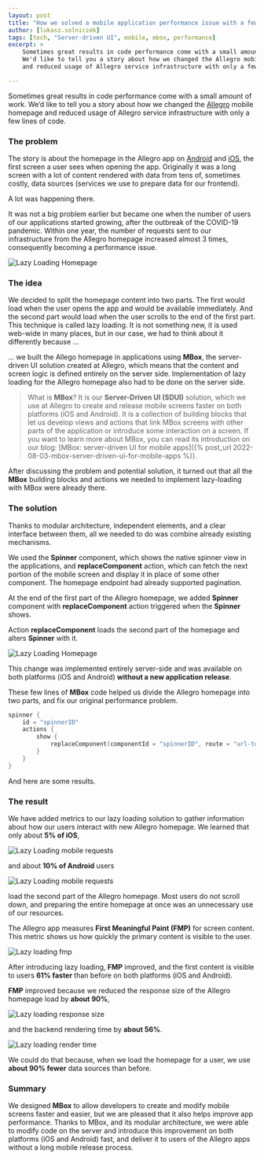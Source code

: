 ```yaml
---
layout: post
title: "How we solved a mobile application performance issue with a few lines of code?"
author: [lukasz.solniczek]
tags: [tech, "Server-driven UI", mobile, mbox, performance]
excerpt: >
    Sometimes great results in code performance come with a small amount of work.
    We'd like to tell you a story about how we changed the Allegro mobile homepage
    and reduced usage of Allegro service infrastructure with only a few lines of code.

---
```


Sometimes great results in code performance come with a small amount of work.
We’d like to tell you a story about how we changed the [Allegro](/about-us/) mobile homepage
and reduced usage of Allegro service infrastructure with only a few lines of code.

### The problem

The story is about the homepage in the Allegro app on [Android](https://play.google.com/store/apps/details?id=pl.allegro)
and [iOS](https://apps.apple.com/pl/app/allegro/id305659772), the first screen a user sees when opening the app.
Originally it was a long screen with a lot of content rendered with data from tens of, sometimes costly, data sources (services we use to prepare data for our frontend).

A lot was happening there.

It was not a big problem earlier but became one when the number of users of our applications started growing, after the outbreak of the COVID-19 pandemic.
Within one year, the number of requests sent to our infrastructure from the Allegro homepage increased almost 3 times, consequently becoming a performance issue.

![Lazy Loading Homepage](/img/articles/2023-01-25-lazy-loading-with-mbox/lazy-loading-rps.png)

### The idea

We decided to split the homepage content into two parts. The first would load when the user opens the app and would be available immediately.
And the second part would load when the user scrolls to the end of the first part.
This technique is called lazy loading.
It is not something new, it is used web-wide in many places, but in our case, we had to think about it differently because …

... we built the Allego homepage in applications using **MBox**, the server-driven UI solution created at Allegro, which means that the content and screen logic is defined entirely on the server side.
Implementation of lazy loading for the Allegro homepage also had to be done on the server side.

> What is **MBox**? It is our **Server-Driven UI (SDUI)** solution, which we use at Allegro to create and release mobile screens faster on both platforms (iOS and Android). It is a collection of building blocks that let us develop views and actions that link MBox screens with other parts of the application or introduce some interaction on a screen.
If you want to learn more about MBox, you can read its introduction on our blog: [MBox: server-driven UI for mobile apps]({% post_url 2022-08-03-mbox-server-driven-ui-for-mobile-apps %}).

After discussing the problem and potential solution, it turned out that all the **MBox** building blocks and actions we
needed to implement lazy-loading with MBox were already there.

### The solution

Thanks to modular architecture, independent elements, and a clear interface between them, all we needed to do was combine already existing mechanisms.

We used the **Spinner** component, which shows the native spinner view in the applications, and **replaceComponent** action, which can fetch the next portion of the mobile screen and display it in place of some other component.
The homepage endpoint had already supported pagination.

At the end of the first part of the Allegro homepage, we added **Spinner** component with **replaceComponent** action triggered when the **Spinner** shows.

Action **replaceComponent** loads the second part of the homepage and alters **Spinner** with it.

![Lazy Loading Homepage](/img/articles/2023-01-25-lazy-loading-with-mbox/lazy-loading-homepage.png)

This change was implemented entirely server-side and was available on both platforms (iOS and Android) **without a new application release**.

These few lines of **MBox** code helped us divide the Allegro homepage into two parts, and fix our original performance problem.

```kotlin
spinner {
    id = "spinnerID"
    actions {
        show {
            replaceComponent(componentId = "spinnerID", route = "url-to-second-part")
        }
    }
}
```

And here are some results.

### The result

We have added metrics to our lazy loading solution to gather information about how our users interact with new Allegro homepage.
We learned that only about **5% of iOS**,

![Lazy Loading mobile requests](/img/articles/2023-01-25-lazy-loading-with-mbox/lazy-loading-mobile-requests-ios.png)

and about **10% of Android** users

![Lazy Loading mobile requests](/img/articles/2023-01-25-lazy-loading-with-mbox/lazy-loading-mobile-requests-android.png)

load the second part of the Allegro homepage.
Most users do not scroll down, and preparing the entire homepage at once was an unnecessary use of our resources.

The Allegro app measures **First Meaningful Paint (FMP)** for screen content. This metric shows us how quickly the primary content is visible to the user.

![Lazy loading fmp](/img/articles/2023-01-25-lazy-loading-with-mbox/lazy-loading-fmp.png)

After introducing lazy loading, **FMP** improved, and the first content is visible to users **61% faster** than before on both platforms (iOS and Android).

**FMP** improved because we reduced the response size of the Allegro homepage load by **about 90%**,

![Lazy loading response size](/img/articles/2023-01-25-lazy-loading-with-mbox/lazy-loading-response-size.png)

and the backend rendering time by **about 56%**.

![Lazy loading render time](/img/articles/2023-01-25-lazy-loading-with-mbox/lazy-loading-render-time.png)

We could do that because, when we load the homepage for a user, we use **about 90% fewer** data sources than before.

### Summary

We designed **MBox** to allow developers to create and modify mobile screens faster and easier, but we are pleased that it also helps improve app performance. Thanks to MBox, and its modular architecture, we were able to modify
code on the server and introduce this improvement on both platforms (iOS and Android) fast, and deliver it to users of the Allegro apps without a long mobile release process.
